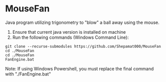 # MouseFan
Java program utilizing trigonometry to "blow" a ball away using the mouse.

1. Ensure that current java  version is installed on machine
3. Run the following commands (Windows Command Line):
```
git clone --recurse-submodules https://github.com/Shepamat000/MouseFan
cd ./MouseFan
cd ./MouseFan
FanEngine.bat
```
Note: If using Windows Powershell, you must replace the final command with "./FanEngine.bat"

